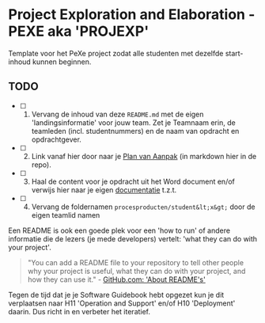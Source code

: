 # Project Exploration and Elaboration - PEXE aka 'PROJEXP'

Template voor het PeXe project zodat alle studenten met dezelfde start-inhoud kunnen beginnen.

## TODO

- [ ] 1. Vervang de inhoud van deze `README.md` met de eigen 'landingsinformatie' voor jouw team. Zet je Teamnaam erin, de teamleden (incl. studentnummers) en de naam van opdracht en opdrachtgever.
- [ ] 2. Link vanaf hier door naar je [Plan van Aanpak](/procesproducten/plan-van-aanpak) (in markdown hier in de repo).
- [ ] 3. Haal de content voor je opdracht uit het Word document en/of verwijs hier naar je eigen [documentatie](https://aim-ene.github.io/pexe/docs/Projectresultaat/SoftwareGuidebook#github-pages) t.z.t.
- [ ] 4. Vervang de foldernamen `procesproducten/student&lt;x&gt;` door de eigen teamlid namen 

Een README is ook een goede plek voor een 'how to run' of andere informatie die de lezers (je mede developers) vertelt: 'what they can do with your project'.

> "You can add a README file to your repository to tell other people why your project is useful, what they can do with your project, and how they can use it." - [GitHub.com: 'About README's'](https://docs.github.com/en/repositories/managing-your-repositorys-settings-and-features/customizing-your-repository/about-readmes)

Tegen de tijd dat je je Software Guidebook hebt opgezet kun je dit verplaatsen naar H11 'Operation and Support' en/of H10 'Deployment' daarin. Dus richt in en verbeter het iteratief.
